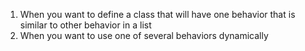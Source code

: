 1. When you want to define a class that will have one behavior that is similar to other behavior in a list
2. When you want to use one of several behaviors dynamically